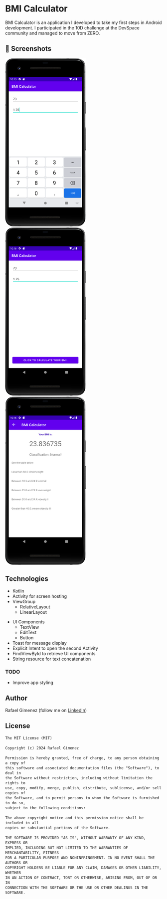 # BMI Calculator
BMI Calculator is an application I developed to take my first steps in Android development. I participated in the 10D challenge at the DevSpace community and managed to move from ZERO.

## :camera_flash: Screenshots
<!-- You can add more screenshots here if you like -->
<img src="/results/BMICalculator_01.png" width="260">&emsp;<img src="/results/BMICalculator_02.png" width="260">&emsp;<img src="/results/BMICalculator_03.png" width="260">

## Technologies
* Kotlin
* Activity for screen hosting
* ViewGroup
    * RelativeLayout
    * LinearLayout
- UI Components
    - TextView
    - EditText
    - Button
- Toast for message display
- Explicit Intent to open the second Activity
- FindViewById to retrieve UI components
- String resource for text concatenation

### TODO
- Improve app styling

## Author
Rafael Gimenez (follow me on [LinkedIn](https://www.linkedin.com/in/rafagimenez/))

## License
```
The MIT License (MIT)

Copyright (c) 2024 Rafael Gimenez

Permission is hereby granted, free of charge, to any person obtaining a copy of
this software and associated documentation files (the "Software"), to deal in
the Software without restriction, including without limitation the rights to
use, copy, modify, merge, publish, distribute, sublicense, and/or sell copies of
the Software, and to permit persons to whom the Software is furnished to do so,
subject to the following conditions:

The above copyright notice and this permission notice shall be included in all
copies or substantial portions of the Software.

THE SOFTWARE IS PROVIDED "AS IS", WITHOUT WARRANTY OF ANY KIND, EXPRESS OR
IMPLIED, INCLUDING BUT NOT LIMITED TO THE WARRANTIES OF MERCHANTABILITY, FITNESS
FOR A PARTICULAR PURPOSE AND NONINFRINGEMENT. IN NO EVENT SHALL THE AUTHORS OR
COPYRIGHT HOLDERS BE LIABLE FOR ANY CLAIM, DAMAGES OR OTHER LIABILITY, WHETHER
IN AN ACTION OF CONTRACT, TORT OR OTHERWISE, ARISING FROM, OUT OF OR IN
CONNECTION WITH THE SOFTWARE OR THE USE OR OTHER DEALINGS IN THE SOFTWARE.
```
